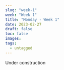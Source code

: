 ```yaml
---
slug: "week-1"
week: "Week 1"
title: "Monday - Week 1"
date: 2023-02-27
draft: false
toc: false
images:
tags:
  - untagged
---
```



Under construction

